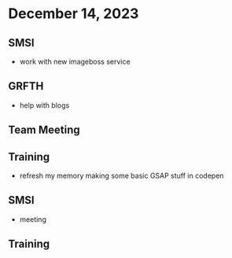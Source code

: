 # December 14, 2023

## SMSI
- work with new imageboss service

## GRFTH
- help with blogs

## Team Meeting

## Training
- refresh my memory making some basic GSAP stuff in codepen

## SMSI
- meeting

## Training
